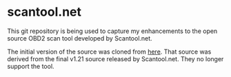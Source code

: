 # scantool.net

This git repository is being used to capture my enhancements to the open source OBD2
scan tool developed by Scantool.net.

The initial version of the source was cloned from [here](https://github.com/milaq/scantool.net).
That source was derived from the final v1.21 source released by Scantool.net.  They no
longer support the tool.



